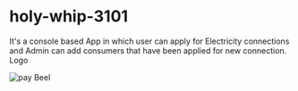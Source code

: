 # holy-whip-3101
It's a console based App in which user can apply for Electricity connections and Admin can add consumers that have been applied for new connection.
Logo

![pay Beel](https://user-images.githubusercontent.com/99540875/228315129-e9d5be5f-4245-4276-91ac-1c7071eac926.jpg)

 
